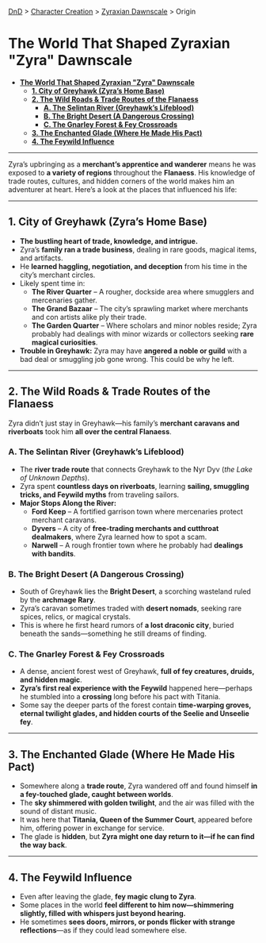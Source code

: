[DnD](../../readme.md) > [Character Creation](../../character-creation.md) > [Zyraxian Dawnscale](./DnD_2024_PC_Sorlock_Male.md) > Origin

# **The World That Shaped Zyraxian "Zyra" Dawnscale**

- [**The World That Shaped Zyraxian "Zyra" Dawnscale**](#the-world-that-shaped-zyraxian-zyra-dawnscale)
  - [**1. City of Greyhawk (Zyra’s Home Base)**](#1-city-of-greyhawk-zyras-home-base)
  - [**2. The Wild Roads \& Trade Routes of the Flanaess**](#2-the-wild-roads--trade-routes-of-the-flanaess)
    - [**A. The Selintan River (Greyhawk’s Lifeblood)**](#a-the-selintan-river-greyhawks-lifeblood)
    - [**B. The Bright Desert (A Dangerous Crossing)**](#b-the-bright-desert-a-dangerous-crossing)
    - [**C. The Gnarley Forest \& Fey Crossroads**](#c-the-gnarley-forest--fey-crossroads)
  - [**3. The Enchanted Glade (Where He Made His Pact)**](#3-the-enchanted-glade-where-he-made-his-pact)
  - [**4. The Feywild Influence**](#4-the-feywild-influence)

---

Zyra’s upbringing as a **merchant’s apprentice and wanderer** means he was exposed to **a variety of regions** throughout the **Flanaess**. His knowledge of trade routes, cultures, and hidden corners of the world makes him an adventurer at heart. Here’s a look at the places that influenced his life:

---

## **1. City of Greyhawk (Zyra’s Home Base)**

- **The bustling heart of trade, knowledge, and intrigue.**
- Zyra’s **family ran a trade business**, dealing in rare goods, magical items, and artifacts.
- He **learned haggling, negotiation, and deception** from his time in the city’s merchant circles.
- Likely spent time in:
  - **The River Quarter** – A rougher, dockside area where smugglers and mercenaries gather.
  - **The Grand Bazaar** – The city’s sprawling market where merchants and con artists alike ply their trade.
  - **The Garden Quarter** – Where scholars and minor nobles reside; Zyra probably had dealings with minor wizards or collectors seeking **rare magical curiosities**.
- **Trouble in Greyhawk:** Zyra may have **angered a noble or guild** with a bad deal or smuggling job gone wrong. This could be why he left.

---

## **2. The Wild Roads & Trade Routes of the Flanaess**

Zyra didn’t just stay in Greyhawk—his family’s **merchant caravans and riverboats** took him **all over the central Flanaess**.

### **A. The Selintan River (Greyhawk’s Lifeblood)**

- The **river trade route** that connects Greyhawk to the Nyr Dyv (_the Lake of Unknown Depths_).
- Zyra spent **countless days on riverboats**, learning **sailing, smuggling tricks, and Feywild myths** from traveling sailors.
- **Major Stops Along the River:**
  - **Ford Keep** – A fortified garrison town where mercenaries protect merchant caravans.
  - **Dyvers** – A city of **free-trading merchants and cutthroat dealmakers**, where Zyra learned how to spot a scam.
  - **Narwell** – A rough frontier town where he probably had **dealings with bandits**.

### **B. The Bright Desert (A Dangerous Crossing)**

- South of Greyhawk lies the **Bright Desert**, a scorching wasteland ruled by the **archmage Rary**.
- Zyra’s caravan sometimes traded with **desert nomads**, seeking rare spices, relics, or magical crystals.
- This is where he first heard rumors of **a lost draconic city**, buried beneath the sands—something he still dreams of finding.

### **C. The Gnarley Forest & Fey Crossroads**

- A dense, ancient forest west of Greyhawk, **full of fey creatures, druids, and hidden magic**.
- **Zyra’s first real experience with the Feywild** happened here—perhaps he stumbled into a **crossing** long before his pact with Titania.
- Some say the deeper parts of the forest contain **time-warping groves, eternal twilight glades, and hidden courts of the Seelie and Unseelie fey**.

---

## **3. The Enchanted Glade (Where He Made His Pact)**

- Somewhere along a **trade route**, Zyra wandered off and found himself **in a fey-touched glade, caught between worlds**.
- The **sky shimmered with golden twilight**, and the air was filled with the sound of distant music.
- It was here that **Titania, Queen of the Summer Court**, appeared before him, offering power in exchange for service.
- The glade is **hidden**, but **Zyra might one day return to it—if he can find the way back**.

---

## **4. The Feywild Influence**

- Even after leaving the glade, **fey magic clung to Zyra**.
- Some places in the world **feel different to him now—shimmering slightly, filled with whispers just beyond hearing.**
- He sometimes **sees doors, mirrors, or ponds flicker with strange reflections**—as if they could lead somewhere else.
